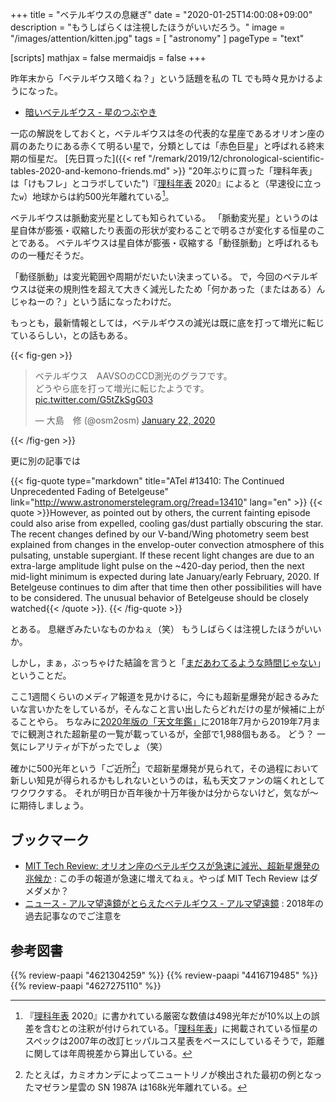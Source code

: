 +++
title = "ベテルギウスの息継ぎ"
date =  "2020-01-25T14:00:08+09:00"
description = "もうしばらくは注視したほうがいいだろう。"
image = "/images/attention/kitten.jpg"
tags = [ "astronomy" ]
pageType = "text"

[scripts]
  mathjax = false
  mermaidjs = false
+++

昨年末から「ベテルギウス暗くね？」という話題を私の TL でも時々見かけるようになった。

- [暗いベテルギウス - 星のつぶやき](https://hpn.hatenablog.com/entry/2019/12/24/183721)

一応の解説をしておくと，ベテルギウスは冬の代表的な星座であるオリオン座の肩のあたりにある赤くて明るい星で，分類としては「赤色巨星」と呼ばれる終末期の恒星だ。
[先日買った]({{< ref "/remark/2019/12/chronological-scientific-tables-2020-and-kemono-friends.md" >}} "20年ぶりに買った「理科年表」は「けもフレ」とコラボしていた")『[理科年表] 2020』によると（早速役に立った`w`）地球からは約500光年離れている[^b1]。

[^b1]: 『[理科年表] 2020』に書かれている厳密な数値は498光年だが10%以上の誤差を含むとの注釈が付けられている。「[理科年表]」に掲載されている恒星のスペックは2007年の改訂ヒッパルコス星表をベースにしているそうで，距離に関しては年周視差から算出している。

ベテルギウスは脈動変光星としても知られている。
「脈動変光星」というのは星自体が膨張・収縮したり表面の形状が変わることで明るさが変化する恒星のことである。
ベテルギウスは星自体が膨張・収縮する「動径脈動」と呼ばれるものの一種だそうだ。

「動径脈動」は変光範囲や周期がだいたい決まっている。
で，今回のベテルギウスは従来の規則性を超えて大きく減光したため「何かあった（またはある）んじゃねーの？」という話になったわけだ。

もっとも，最新情報としては，ベテルギウスの減光は既に底を打って増光に転じているらしい，との話もある。

{{< fig-gen >}}
<blockquote class="twitter-tweet"><p lang="ja" dir="ltr">ベテルギウス　AAVSOのCCD測光のグラフです。<br>どうやら底を打って増光に転じたようです。 <a href="https://t.co/G5tZkSgG03">pic.twitter.com/G5tZkSgG03</a></p>&mdash; 大島　修 (@osm2osm) <a href="https://twitter.com/osm2osm/status/1219823282486009856?ref_src=twsrc%5Etfw">January 22, 2020</a></blockquote>
{{< /fig-gen >}}

更に別の記事では

{{< fig-quote type="markdown" title="ATel #13410: The Continued Unprecedented Fading of Betelgeuse" link="http://www.astronomerstelegram.org/?read=13410" lang="en" >}}
{{< quote >}}However, as pointed out by others, the current fainting episode could also arise from expelled, cooling gas/dust partially obscuring the star. The recent changes defined by our V-band/Wing photometry seem best explained from changes in the envelop-outer convection atmosphere of this pulsating, unstable supergiant. If these recent light changes are due to an extra-large amplitude light pulse on the ~420-day period, then the next mid-light minimum is expected during late January/early February, 2020. If Betelgeuse continues to dim after that time then other possibilities will have to be considered. The unusual behavior of Betelgeuse should be closely watched{{< /quote >}}.
{{< /fig-quote >}}

とある。
息継ぎみたいなものかねぇ（笑） もうしばらくは注視したほうがいいか。

しかし，まぁ，ぶっちゃけた結論を言うと「[まだあわてるような時間じゃない](https://dic.nicovideo.jp/a/%E3%81%BE%E3%81%A0%E3%81%82%E3%82%8F%E3%81%A6%E3%82%8B%E3%82%88%E3%81%86%E3%81%AA%E6%99%82%E9%96%93%E3%81%98%E3%82%83%E3%81%AA%E3%81%84)」ということだ。

ここ1週間くらいのメディア報道を見かけるに，今にも超新星爆発が起きるみたいな言いかたをしているが，そんなこと言い出したらどれだけの星が候補に上がることやら。
ちなみに[2020年版の「天文年鑑」](https://www.amazon.co.jp/dp/4416719485?tag=baldandersinf-22&linkCode=ogi&th=1&psc=1)に2018年7月から2019年7月までに観測された超新星の一覧が載っているが，全部で1,988個もある。
どう？ 一気にレアリティが下がったでしょ（笑）

確かに500光年という「ご近所[^sn1]」で超新星爆発が見られて，その過程において新しい知見が得られるかもしれないというのは，私も天文ファンの端くれとしてワクワクする。
それが明日か百年後か十万年後かは分からないけど，気なが〜に期待しましょう。

[^sn1]: たとえば，カミオカンデによってニュートリノが検出された最初の例となったマゼラン星雲の SN 1987A は168k光年離れている。

[理科年表]: http://www.rikanenpyo.jp/ "理科年表-オフィシャルサイト"

## ブックマーク

- [MIT Tech Review: オリオン座のベテルギウスが急速に減光、超新星爆発の兆候か](https://www.technologyreview.jp/s/179481/a-star-called-betelgeuse-might-be-ready-to-explode-into-a-giant-supernova/) : この手の報道が急速に増えてねぇ。やっぱ MIT Tech Review はダメダメか？
- [ニュース - アルマ望遠鏡がとらえたベテルギウス - アルマ望遠鏡](https://alma-telescope.jp/news/betelgeuse-201801) : 2018年の過去記事なのでご注意を

## 参考図書

{{% review-paapi "4621304259" %}} <!-- 理科年表 2020 -->
{{% review-paapi "4416719485" %}} <!-- 天文年鑑 2020年版 -->
{{% review-paapi "4627275110" %}} <!-- 天体物理学 -->
